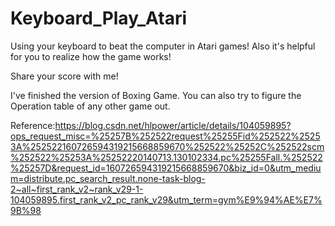 # Keyboard_Play_Atari
Using your keyboard to beat the computer in Atari games! Also it's helpful for you to realize how the game works!

Share your score with me!

I've finished the version of Boxing Game. You can also try to figure the Operation table of any other game out.

Reference:https://blog.csdn.net/hlpower/article/details/104059895?ops_request_misc=%25257B%252522request%25255Fid%252522%25253A%252522160726594319215668859670%252522%25252C%252522scm%252522%25253A%25252220140713.130102334.pc%25255Fall.%252522%25257D&request_id=160726594319215668859670&biz_id=0&utm_medium=distribute.pc_search_result.none-task-blog-2~all~first_rank_v2~rank_v29-1-104059895.first_rank_v2_pc_rank_v29&utm_term=gym%E9%94%AE%E7%9B%98
